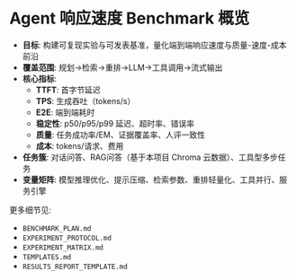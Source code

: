 # Agent 响应速度 Benchmark 概览

- **目标**: 构建可复现实验与可发表基准，量化端到端响应速度与质量-速度-成本前沿
- **覆盖范围**: 规划→检索→重排→LLM→工具调用→流式输出
- **核心指标**:
  - **TTFT**: 首字节延迟
  - **TPS**: 生成吞吐（tokens/s）
  - **E2E**: 端到端耗时
  - **稳定性**: p50/p95/p99 延迟、超时率、错误率
  - **质量**: 任务成功率/EM、证据覆盖率、人评一致性
  - **成本**: tokens/请求、费用
- **任务簇**: 对话问答、RAG问答（基于本项目 Chroma 云数据）、工具型多步任务
- **变量矩阵**: 模型推理优化、提示压缩、检索参数、重排轻量化、工具并行、服务引擎

更多细节见:
- `BENCHMARK_PLAN.md`
- `EXPERIMENT_PROTOCOL.md`
- `EXPERIMENT_MATRIX.md`
- `TEMPLATES.md`
- `RESULTS_REPORT_TEMPLATE.md`
